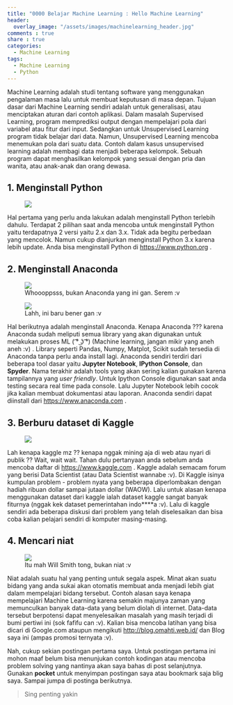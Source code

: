 ```yaml
---
title: "0000 Belajar Machine Learning : Hello Machine Learning"
header:
  overlay_image: "/assets/images/machinelearning_header.jpg"
comments : true
share : true
categories:
  - Machine Learning
tags:
  - Machine Learning
  - Python
---
```


Machine Learning adalah studi tentang software yang menggunakan pengalaman masa lalu untuk membuat keputusan di masa depan. Tujuan dasar dari Machine Learning sendiri adalah untuk generalisasi, atau menciptakan aturan dari contoh aplikasi. Dalam masalah Supervised Learning, program memprediksi output dengan mempelajari pola dari variabel atau fitur dari input. Sedangkan untuk Unsupervised Learning program tidak belajar dari data. Namun, Unsupervised Learning mencoba menemukan pola dari suatu data. Contoh dalam kasus unsupervised learning adalah membagi data menjadi beberapa kelompok. Sebuah program dapat menghasilkan kelompok yang sesuai dengan pria dan wanita, atau anak-anak dan orang dewasa. 

## 1. Menginstall Python

<figure>
    <img src="https://www.python.org/static/community_logos/python-logo-master-v3-TM.png">
</figure>

Hal pertama yang perlu anda lakukan adalah menginstall Python terlebih dahulu. Terdapat 2 pilihan saat anda mencoba untuk menginstall Python yaitu terdapatnya 2 versi yaitu 2.x dan 3.x. Tidak ada begitu perbedaan yang mencolok. Namun cukup dianjurkan menginstall Python 3.x karena lebih update. Anda bisa menginstall Python di https://www.python.org .

## 2. Menginstall Anaconda

<figure>
	<img src="https://upload.wikimedia.org/wikipedia/commons/thumb/9/93/01-COBRA-SUCURI-3M-WAGNER-MEIER_MG_2458.JPG/1200px-01-COBRA-SUCURI-3M-WAGNER-MEIER_MG_2458.JPG">
	<figcaption>Whoooppsss, bukan Anaconda yang  ini gan. Serem :v</figcaption>
</figure>

<figure>
	<img src="https://upload.wikimedia.org/wikipedia/en/c/cd/Anaconda_Logo.png">
	<figcaption>Lahh, ini baru bener gan :v</figcaption>
</figure>

Hal berikutnya adalah menginstall Anaconda. Kenapa Anaconda ??? karena Anaconda sudah meliputi semua library yang akan digunakan untuk melakukan proses ML ( ͡° ͜ʖ ͡°) (Machine learning, jangan mikir yang aneh aneh :v) . Library seperti Pandas, Numpy, Matplot, Scikit sudah tersedia di Anaconda tanpa perlu anda install lagi. Anaconda sendiri terdiri dari beberapa tool dasar yaitu  **Jupyter Notebook**, **IPython Console**, dan **Spyder**. Nama terakhir adalah tools yang akan sering kalian gunakan karena tampilannya yang *user friendly*. Untuk Ipython Console digunakan saat anda testing secara real time pada console. Lalu Jupyter Notebook lebih cocok jika kalian membuat dokumentasi atau laporan. Anaconda sendiri dapat diinstall dari https://www.anaconda.com .

## 3. Berburu dataset di Kaggle
<figure>
    <img src="https://www.kaggle.com/content/v/6e70930bb5cf/kaggle/img/logos/kaggle-logo-gray-300.png">
</figure>

Lah kenapa kaggle mz ?? kenapa nggak mining aja di web atau nyari di publik ?? Wait, wait wait. Tahan dulu pertanyaan anda sebelum anda mencoba daftar di https://www.kaggle.com . Kaggle adalah semacam forum yang berisi Data Scientist (atau Data Scientist wannabe :v). Di Kaggle isinya kumpulan problem - problem nyata yang beberapa diperlombakan dengan hadiah ribuan dollar sampai jutaan dollar (WAOW). Lalu untuk alasan kenapa menggunakan dataset dari kaggle ialah dataset kaggle sangat banyak fiturnya (nggak kek dataset pemerintahan indo****a :v). Lalu di kaggle sendiri ada beberapa diskusi dari problem yang telah diselesaikan dan bisa coba kalian pelajari sendiri di komputer masing-masing.

## 4. Mencari niat
<figure>
    <img src="https://www.biography.com/.image/t_share/MTE4MDAzNDEwNzQzMTY2NDc4/will-smith-9542165-1-402.jpg">
    <figcaption>Itu mah Will Smith tong, bukan niat :v</figcaption>
</figure>

Niat adalah suatu hal yang penting untuk segala aspek. Minat akan suatu bidang yang anda sukai akan otomatis membuat anda menjadi lebih giat dalam mempelajari bidang tersebut. Contoh alasan saya kenapa mempelajari Machine Learning karena semakin majunya zaman yang memunculkan banyak data-data yang belum diolah di internet. Data-data tersebut berpotensi dapat menyelesaikan masalah yang masih terjadi di bumi pertiwi ini (sok fafifu can :v). Kalian bisa mencoba latihan yang bisa dicari di Google.com ataupun mengikuti http://blog.omahti.web.id/ dan Blog saya ini (ampas promosi ternyata :v).

Nah, cukup sekian postingan pertama saya. Untuk postingan pertama ini mohon maaf belum bisa menunjukan contoh kodingan atau mencoba problem solving yang nantinya akan saya bahas di post selanjutnya. Gunakan **pocket** untuk menyimpan postingan saya atau bookmark saja blig saya. Sampai jumpa di postinga berikutnya.

>Sing penting yakin
